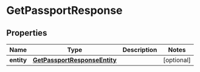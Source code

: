

# GetPassportResponse


## Properties

| Name | Type | Description | Notes |
|------------ | ------------- | ------------- | -------------|
|**entity** | [**GetPassportResponseEntity**](GetPassportResponseEntity.md) |  |  [optional] |



